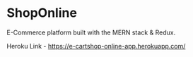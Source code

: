 # ShopOnline
E-Commerce platform built with the MERN stack & Redux.

Heroku Link - https://e-cartshop-online-app.herokuapp.com/
